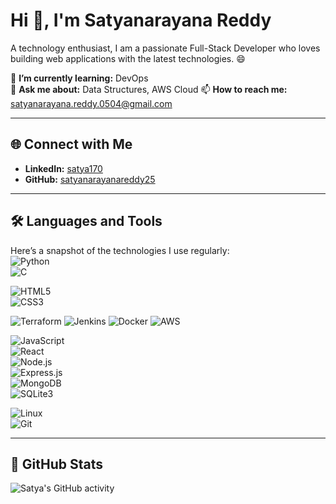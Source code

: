 
# Hi 👋, I'm Satyanarayana Reddy 

A technology enthusiast, I am a passionate Full-Stack Developer who loves building web applications with the latest technologies. 😄  

🌱 **I’m currently learning:** DevOps  
💬 **Ask me about:** Data Structures, AWS Cloud 
📫 **How to reach me:** satyanarayana.reddy.0504@gmail.com 

---

## 🌐 Connect with Me  

- **LinkedIn:** [satya170](https://linkedin.com/in/satya170)  
- **GitHub:** [satyanarayanareddy25](https://github.com/satyanarayanareddy25)  
---

## 🛠️ Languages and Tools  

Here’s a snapshot of the technologies I use regularly:  
![Python](https://img.shields.io/badge/-Python-3776AB?logo=python&logoColor=white)  
![C](https://img.shields.io/badge/-C-00599C?logo=c&logoColor=white)

![HTML5](https://img.shields.io/badge/-HTML5-E34F26?logo=html5&logoColor=white)  
![CSS3](https://img.shields.io/badge/-CSS3-1572B6?logo=css3&logoColor=white)  

![Terraform](https://img.shields.io/badge/-Terraform-623CE4?logo=terraform&logoColor=white)
![Jenkins](https://img.shields.io/badge/-Jenkins-D24939?logo=jenkins&logoColor=white)
![Docker](https://img.shields.io/badge/-Docker-2496ED?logo=docker&logoColor=white)
![AWS](https://img.shields.io/badge/-AWS-232F3E?logo=aws&logoColor=white)

![JavaScript](https://img.shields.io/badge/-JavaScript-F7DF1E?logo=javascript&logoColor=black)  
![React](https://img.shields.io/badge/-React-61DAFB?logo=react&logoColor=black)  
![Node.js](https://img.shields.io/badge/-Node.js-339933?logo=node.js&logoColor=white)  
![Express.js](https://img.shields.io/badge/-Express.js-000000?logo=express&logoColor=white)  
![MongoDB](https://img.shields.io/badge/-MongoDB-47A248?logo=mongodb&logoColor=white)  
![SQLite3](https://img.shields.io/badge/-SQLite-003B57?logo=sqlite&logoColor=white)  

![Linux](https://img.shields.io/badge/-Linux-FCC624?logo=linux&logoColor=black)  
![Git](https://img.shields.io/badge/-Git-F05032?logo=git&logoColor=white)  


---

## 📂 GitHub Stats  

![Satya's  GitHub activity](https://github-readme-stats.vercel.app/api?username=satyanarayanareddy25&show_icons=true&theme=radical)  

